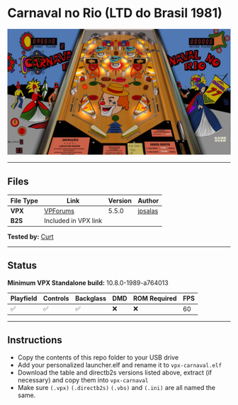 # Carnaval no Rio (LTD do Brasil 1981)

![Table Preview](../../images/vpx-carnaval-preview.jpg)

---

## Files
| File Type | Link | Version | Author | 
|-----------|--------|----------|--------------|
| **VPX** | [VPForums](https://www.vpforums.org/index.php?app=downloads&showfile=18620) | 5.5.0 | [jpsalas](https://www.vpforums.org/index.php?showuser=277}) |
| **B2S** | Included in VPX link |

**Tested by:** [Curt](https://github.com/Old-Cyrus)

---

## Status 
**Minimum VPX Standalone build:** 10.8.0-1989-a764013

| Playfield | Controls | Backglass | DMD | ROM Required | FPS | 
|-----------|----------|-----------|-----|--------------|-----|
| :white_check_mark: | :white_check_mark: | :white_check_mark: | :x: | :x: | 60 |

---

## Instructions

- Copy the contents of this repo folder to your USB drive
- Add your personalized launcher.elf and rename it to `vpx-carnaval.elf`
- Download the table and directb2s versions listed above, extract (if necessary) and copy them into `vpx-carnaval`
- Make sure `(.vpx)` `(.directb2s)` `(.vbs)` and `(.ini)` are all named the same.
